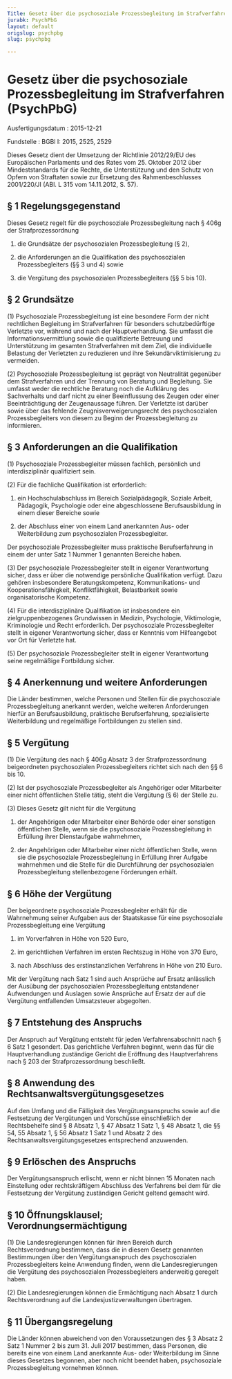 ```yaml
---
Title: Gesetz über die psychosoziale Prozessbegleitung im Strafverfahren
jurabk: PsychPbG
layout: default
origslug: psychpbg
slug: psychpbg

---
```


# Gesetz über die psychosoziale Prozessbegleitung im Strafverfahren (PsychPbG)

Ausfertigungsdatum
:   2015-12-21

Fundstelle
:   BGBl I: 2015, 2525, 2529

Dieses Gesetz dient der Umsetzung der Richtlinie 2012/29/EU des
Europäischen Parlaments und des Rates vom 25. Oktober 2012 über
Mindeststandards für die Rechte, die Unterstützung und den Schutz von
Opfern von Straftaten sowie zur Ersetzung des Rahmenbeschlusses
2001/220/JI (ABl. L 315 vom 14.11.2012, S. 57).


## § 1 Regelungsgegenstand

Dieses Gesetz regelt für die psychosoziale Prozessbegleitung nach §
406g der Strafprozessordnung

1.  die Grundsätze der psychosozialen Prozessbegleitung (§ 2),


2.  die Anforderungen an die Qualifikation des psychosozialen
    Prozessbegleiters (§§ 3 und 4) sowie


3.  die Vergütung des psychosozialen Prozessbegleiters (§§ 5 bis 10).





## § 2 Grundsätze

(1) Psychosoziale Prozessbegleitung ist eine besondere Form der nicht
rechtlichen Begleitung im Strafverfahren für besonders
schutzbedürftige Verletzte vor, während und nach der Hauptverhandlung.
Sie umfasst die Informationsvermittlung sowie die qualifizierte
Betreuung und Unterstützung im gesamten Strafverfahren mit dem Ziel,
die individuelle Belastung der Verletzten zu reduzieren und ihre
Sekundärviktimisierung zu vermeiden.

(2) Psychosoziale Prozessbegleitung ist geprägt von Neutralität
gegenüber dem Strafverfahren und der Trennung von Beratung und
Begleitung. Sie umfasst weder die rechtliche Beratung noch die
Aufklärung des Sachverhalts und darf nicht zu einer Beeinflussung des
Zeugen oder einer Beeinträchtigung der Zeugenaussage führen. Der
Verletzte ist darüber sowie über das fehlende
Zeugnisverweigerungsrecht des psychosozialen Prozessbegleiters von
diesem zu Beginn der Prozessbegleitung zu informieren.


## § 3 Anforderungen an die Qualifikation

(1) Psychosoziale Prozessbegleiter müssen fachlich, persönlich und
interdisziplinär qualifiziert sein.

(2) Für die fachliche Qualifikation ist erforderlich:

1.  ein Hochschulabschluss im Bereich Sozialpädagogik, Soziale Arbeit,
    Pädagogik, Psychologie oder eine abgeschlossene Berufsausbildung in
    einem dieser Bereiche sowie


2.  der Abschluss einer von einem Land anerkannten Aus- oder Weiterbildung
    zum psychosozialen Prozessbegleiter.



Der psychosoziale Prozessbegleiter muss praktische Berufserfahrung in
einem der unter Satz 1 Nummer 1 genannten Bereiche haben.

(3) Der psychosoziale Prozessbegleiter stellt in eigener Verantwortung
sicher, dass er über die notwendige persönliche Qualifikation verfügt.
Dazu gehören insbesondere Beratungskompetenz, Kommunikations- und
Kooperationsfähigkeit, Konfliktfähigkeit, Belastbarkeit sowie
organisatorische Kompetenz.

(4) Für die interdisziplinäre Qualifikation ist insbesondere ein
zielgruppenbezogenes Grundwissen in Medizin, Psychologie,
Viktimologie, Kriminologie und Recht erforderlich. Der psychosoziale
Prozessbegleiter stellt in eigener Verantwortung sicher, dass er
Kenntnis vom Hilfeangebot vor Ort für Verletzte hat.

(5) Der psychosoziale Prozessbegleiter stellt in eigener Verantwortung
seine regelmäßige Fortbildung sicher.


## § 4 Anerkennung und weitere Anforderungen

Die Länder bestimmen, welche Personen und Stellen für die
psychosoziale Prozessbegleitung anerkannt werden, welche weiteren
Anforderungen hierfür an Berufsausbildung, praktische Berufserfahrung,
spezialisierte Weiterbildung und regelmäßige Fortbildungen zu stellen
sind.


## § 5 Vergütung

(1) Die Vergütung des nach § 406g Absatz 3 der Strafprozessordnung
beigeordneten psychosozialen Prozessbegleiters richtet sich nach den
§§ 6 bis 10.

(2) Ist der psychosoziale Prozessbegleiter als Angehöriger oder
Mitarbeiter einer nicht öffentlichen Stelle tätig, steht die Vergütung
(§ 6) der Stelle zu.

(3) Dieses Gesetz gilt nicht für die Vergütung

1.  der Angehörigen oder Mitarbeiter einer Behörde oder einer sonstigen
    öffentlichen Stelle, wenn sie die psychosoziale Prozessbegleitung in
    Erfüllung ihrer Dienstaufgabe wahrnehmen,


2.  der Angehörigen oder Mitarbeiter einer nicht öffentlichen Stelle, wenn
    sie die psychosoziale Prozessbegleitung in Erfüllung ihrer Aufgabe
    wahrnehmen und die Stelle für die Durchführung der psychosozialen
    Prozessbegleitung stellenbezogene Förderungen erhält.





## § 6 Höhe der Vergütung

Der beigeordnete psychosoziale Prozessbegleiter erhält für die
Wahrnehmung seiner Aufgaben aus der Staatskasse für eine psychosoziale
Prozessbegleitung eine Vergütung

1.  im Vorverfahren in Höhe von 520 Euro,


2.  im gerichtlichen Verfahren im ersten Rechtszug in Höhe von 370 Euro,


3.  nach Abschluss des erstinstanzlichen Verfahrens in Höhe von 210 Euro.



Mit der Vergütung nach Satz 1 sind auch Ansprüche auf Ersatz
anlässlich der Ausübung der psychosozialen Prozessbegleitung
entstandener Aufwendungen und Auslagen sowie Ansprüche auf Ersatz der
auf die Vergütung entfallenden Umsatzsteuer abgegolten.


## § 7 Entstehung des Anspruchs

Der Anspruch auf Vergütung entsteht für jeden Verfahrensabschnitt nach
§ 6 Satz 1 gesondert. Das gerichtliche Verfahren beginnt, wenn das für
die Hauptverhandlung zuständige Gericht die Eröffnung des
Hauptverfahrens nach § 203 der Strafprozessordnung beschließt.


## § 8 Anwendung des Rechtsanwaltsvergütungsgesetzes

Auf den Umfang und die Fälligkeit des Vergütungsanspruchs sowie auf
die Festsetzung der Vergütungen und Vorschüsse einschließlich der
Rechtsbehelfe sind § 8 Absatz 1, § 47 Absatz 1 Satz 1, § 48 Absatz 1,
die §§ 54, 55 Absatz 1, § 56 Absatz 1 Satz 1 und Absatz 2 des
Rechtsanwaltsvergütungsgesetzes entsprechend anzuwenden.


## § 9 Erlöschen des Anspruchs

Der Vergütungsanspruch erlischt, wenn er nicht binnen 15 Monaten nach
Einstellung oder rechtskräftigem Abschluss des Verfahrens bei dem für
die Festsetzung der Vergütung zuständigen Gericht geltend gemacht
wird.


## § 10 Öffnungsklausel; Verordnungsermächtigung

(1) Die Landesregierungen können für ihren Bereich durch
Rechtsverordnung bestimmen, dass die in diesem Gesetz genannten
Bestimmungen über den Vergütungsanspruch des psychosozialen
Prozessbegleiters keine Anwendung finden, wenn die Landesregierungen
die Vergütung des psychosozialen Prozessbegleiters anderweitig
geregelt haben.

(2) Die Landesregierungen können die Ermächtigung nach Absatz 1 durch
Rechtsverordnung auf die Landesjustizverwaltungen übertragen.


## § 11 Übergangsregelung

Die Länder können abweichend von den Voraussetzungen des § 3 Absatz 2
Satz 1 Nummer 2 bis zum 31. Juli 2017 bestimmen, dass Personen, die
bereits eine von einem Land anerkannte Aus- oder Weiterbildung im
Sinne dieses Gesetzes begonnen, aber noch nicht beendet haben,
psychosoziale Prozessbegleitung vornehmen können.

